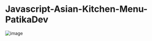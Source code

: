 # Javascript-Asian-Kitchen-Menu-PatikaDev

![image](https://user-images.githubusercontent.com/85889196/175557442-c2fafdc2-8ded-4360-bbf8-5f11b14f7edb.png)

